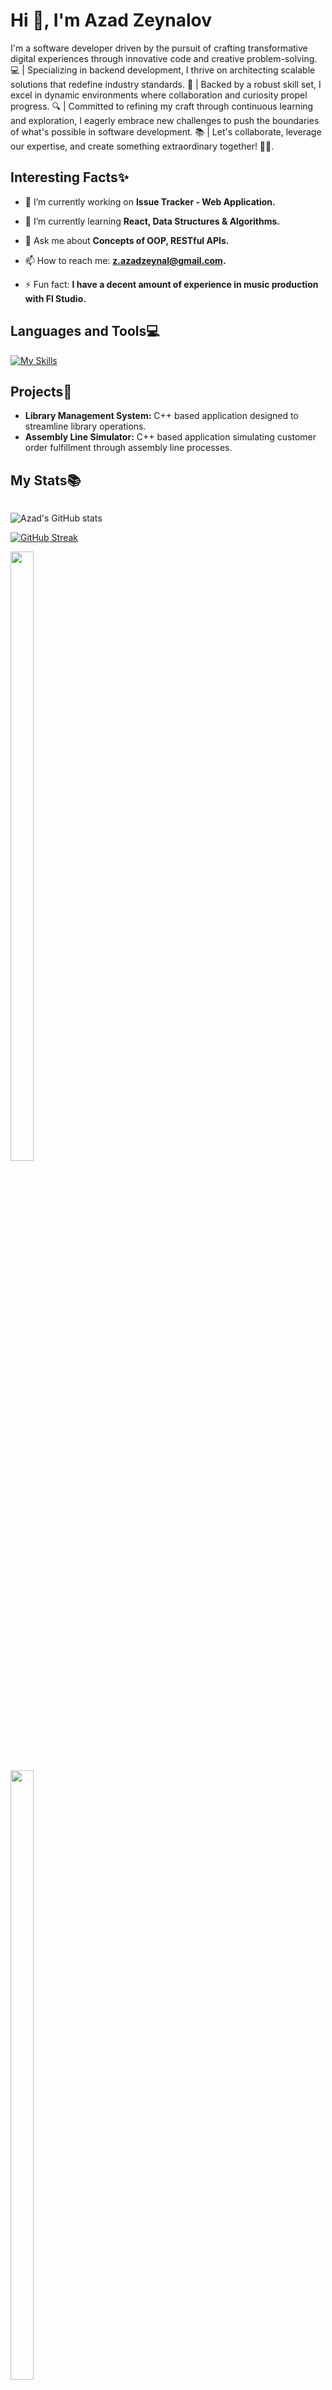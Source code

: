 
<h1>Hi 👋, I'm Azad Zeynalov</h1>
<p>I'm a software developer driven by the pursuit of crafting transformative digital experiences through innovative code and creative problem-solving. 💻 | Specializing in backend development, I thrive on architecting scalable solutions that redefine industry standards. 🚀 | Backed by a robust skill set, I excel in dynamic environments where collaboration and curiosity propel progress. 🔍 | Committed to refining my craft through continuous learning and exploration, I eagerly embrace new challenges to push the boundaries of what's possible in software development. 📚 | Let's collaborate, leverage our expertise, and create something extraordinary together! 💼✨.</p>


<h2>Interesting Facts✨</h2>

- 🔭 I’m currently working on **Issue Tracker - Web Application.**

- 🌱 I’m currently learning **React, Data Structures & Algorithms.**

- 💬 Ask me about **Concepts of OOP, RESTful APIs.**

- 📫 How to reach me: **z.azadzeynal@gmail.com.**

- ⚡ Fun fact: **I have a decent amount of experience in music production with Fl Studio.**
<p align="left">
</p>


<h2 align="left">Languages and Tools💻</h2>

 [![My Skills](https://skillicons.dev/icons?i=c,cpp,js,py,react,express,mongo,postgres,linux,git&perline=15)](https://skillicons.dev)
 

 <h2>Projects💼</h2>

 - **Library Management System:** C++ based application designed to streamline library operations.
 - **Assembly Line Simulator:** C++ based application simulating customer order fulfillment through assembly line processes.

 
<h2>My Stats📚</h2>

<div style="display: inline-block;">
 

  ![Azad's GitHub stats](https://github-readme-stats.vercel.app/api?username=808azad&show_icons=true&theme=neon)
 


  [![GitHub Streak](https://streak-stats.demolab.com/?user=808azad&theme=neon)](https://git.io/streak-stats)

<div class='container'>
<img style="height: auto; width: 50%;" class="img" src="https://github-readme-stats.vercel.app/api?username=808azad&show_icons=true&theme=neon" />
&nbsp;
&nbsp;
<img style="height: auto; width: 50%;" class="img" src="https://streak-stats.demolab.com/?user=808azad&theme=neon)" /></div>
</div>

</div>
